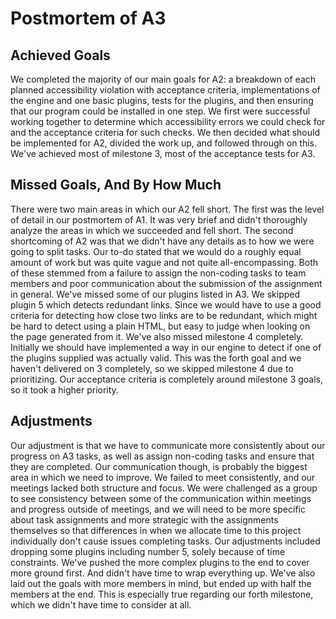 # Postmortem of A3

## Achieved Goals

We completed the majority of our main goals for A2: a breakdown of each planned accessibility violation with acceptance criteria, implementations of the engine and one basic plugins, tests for the plugins, and then ensuring that our program could be installed in one step. We first were successful working together to determine which accessibility errors we could check for and the acceptance criteria for such checks. We then decided what should be implemented for A2, divided the work up, and followed through on this.
We've achieved most of milestone 3, most of the acceptance tests for A3. 

## Missed Goals, And By How Much

There were two main areas in which our A2 fell short. The first was the level of detail in our postmortem of A1. It was very brief and didn't thoroughly analyze the areas in which we succeeded and fell short. The second shortcoming of A2 was that we didn't have any details as to how we were going to split tasks. Our to-do stated that we would do a roughly equal amount of work but was quite vague and not quite all-encompassing. Both of these stemmed from a failure to assign the non-coding tasks to team members and poor communication about the submission of the assignment in general.
We've missed some of our plugins listed in A3. We skipped plugin 5 which detects redundant links. Since we would have to use a good criteria for detecting how close two links are to be redundant, which might be hard to detect using a plain HTML, but easy to judge when looking on the page generated from it.
We've also missed milestone 4 completely. Initially we should have implemented a way in our engine to detect if one of the plugins supplied was actually valid. This was the forth goal and we haven't delivered on 3 completely, so we skipped milestone 4 due to prioritizing. Our acceptance criteria is completely around milestone 3 goals, so it took a higher priority.

## Adjustments

Our adjustment is that we have to communicate more consistently about our progress on A3 tasks, as well as assign non-coding tasks and ensure that they are completed.
Our communication though, is probably the biggest area in which we need to improve. We failed to meet consistently, and our meetings lacked both structure and focus. We were challenged as a group to see consistency between some of the communication within meetings and progress outside of meetings, and we will need to be more specific about task assignments and more strategic with the assignments themselves so that differences in when we allocate time to this project individually don't cause issues completing tasks.
Our adjustments included dropping some plugins including number 5, solely because of time constraints. We've pushed the more complex plugins to the end to cover more ground first. And didn't have time to wrap everything up. We've also laid out the goals with more members in mind, but ended up with half the members at the end. This is especially true regarding our forth milestone, which we didn't have time to consider at all.
